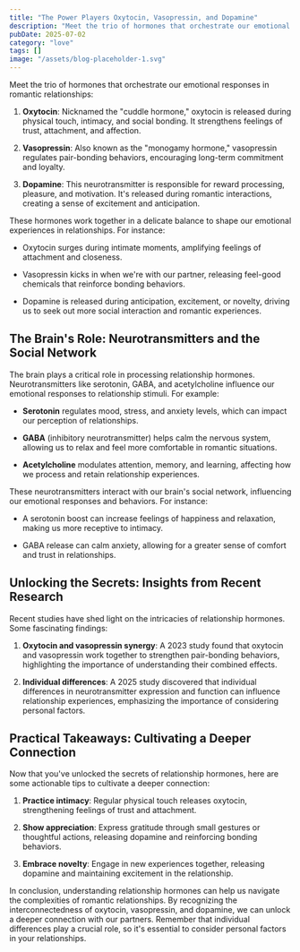 ```yaml
---
title: "The Power Players Oxytocin, Vasopressin, and Dopamine"
description: "Meet the trio of hormones that orchestrate our emotional responses in romantic relationships"
pubDate: 2025-07-02
category: "love"
tags: []
image: "/assets/blog-placeholder-1.svg"
---
```


Meet the trio of hormones that orchestrate our emotional responses in romantic relationships:

1. **Oxytocin**: Nicknamed the "cuddle hormone," oxytocin is released during physical touch, intimacy, and social bonding. It strengthens feelings of trust, attachment, and affection.

2. **Vasopressin**: Also known as the "monogamy hormone," vasopressin regulates pair-bonding behaviors, encouraging long-term commitment and loyalty.

3. **Dopamine**: This neurotransmitter is responsible for reward processing, pleasure, and motivation. It's released during romantic interactions, creating a sense of excitement and anticipation.

These hormones work together in a delicate balance to shape our emotional experiences in relationships. For instance:

* Oxytocin surges during intimate moments, amplifying feelings of attachment and closeness.

* Vasopressin kicks in when we're with our partner, releasing feel-good chemicals that reinforce bonding behaviors.

* Dopamine is released during anticipation, excitement, or novelty, driving us to seek out more social interaction and romantic experiences.

## The Brain's Role: Neurotransmitters and the Social Network

The brain plays a critical role in processing relationship hormones. Neurotransmitters like serotonin, GABA, and acetylcholine influence our emotional responses to relationship stimuli. For example:

* **Serotonin** regulates mood, stress, and anxiety levels, which can impact our perception of relationships.

* **GABA** (inhibitory neurotransmitter) helps calm the nervous system, allowing us to relax and feel more comfortable in romantic situations.

* **Acetylcholine** modulates attention, memory, and learning, affecting how we process and retain relationship experiences.

These neurotransmitters interact with our brain's social network, influencing our emotional responses and behaviors. For instance:

* A serotonin boost can increase feelings of happiness and relaxation, making us more receptive to intimacy.

* GABA release can calm anxiety, allowing for a greater sense of comfort and trust in relationships.

## Unlocking the Secrets: Insights from Recent Research

Recent studies have shed light on the intricacies of relationship hormones. Some fascinating findings:

1. **Oxytocin and vasopressin synergy**: A 2023 study found that oxytocin and vasopressin work together to strengthen pair-bonding behaviors, highlighting the importance of understanding their combined effects.

3. **Individual differences**: A 2025 study discovered that individual differences in neurotransmitter expression and function can influence relationship experiences, emphasizing the importance of considering personal factors.

## Practical Takeaways: Cultivating a Deeper Connection

Now that you've unlocked the secrets of relationship hormones, here are some actionable tips to cultivate a deeper connection:

1. **Practice intimacy**: Regular physical touch releases oxytocin, strengthening feelings of trust and attachment.

2. **Show appreciation**: Express gratitude through small gestures or thoughtful actions, releasing dopamine and reinforcing bonding behaviors.

3. **Embrace novelty**: Engage in new experiences together, releasing dopamine and maintaining excitement in the relationship.

In conclusion, understanding relationship hormones can help us navigate the complexities of romantic relationships. By recognizing the interconnectedness of oxytocin, vasopressin, and dopamine, we can unlock a deeper connection with our partners. Remember that individual differences play a crucial role, so it's essential to consider personal factors in your relationships.